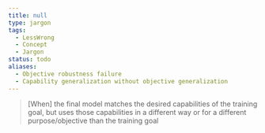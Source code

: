 ```yaml
---
title: null
type: jargon
tags:
  - LessWrong
  - Concept
  - Jargon
status: todo
aliases:
  - Objective robustness failure
  - Capability generalization without objective generalization
---
```


> [When] the final model matches the desired capabilities of the training goal, but uses those capabilities in a different way or for a different purpose/objective than the training goal